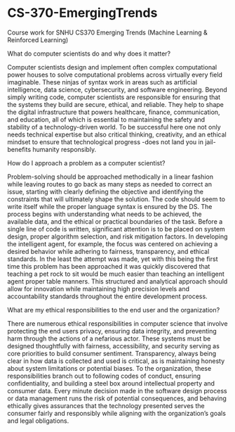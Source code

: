 # CS-370-EmergingTrends
Course work for SNHU CS370 Emerging Trends (Machine Learning &amp; Reinforced Learning)

What do computer scientists do and why does it matter?

Computer scientists design and implement often complex computational power houses to solve computational problems across virtually every field imaginable. These ninjas of syntax work in areas such as artificial intelligence, data science, cybersecurity, and software engineering. Beyond simply writing code, computer scientists are responsible for ensuring that the systems they build are secure, ethical, and reliable. They help to shape the digital infrastructure that powers healthcare, finance, communication, and education, all of which is essential to maintaining the safety and stability of a technology-driven world. To be successful here one not only needs technical expertise but also critical thinking, creativity, and an ethical mindset to ensure that technological progress -does not land you in jail- benefits humanity responsibly.

How do I approach a problem as a computer scientist?

Problem-solving should be approached methodically in a linear fashion while leaving routes to go back as many steps as needed to correct an issue, starting with clearly defining the objective and identifying the constraints that will ultimately shape the solution. The code should seem to write itself while the proper language syntax is ensured by the DS. The process begins with understanding what needs to be achieved, the available data, and the ethical or practical boundaries of the task. Before a single line of code is written, significant attention is to be placed on system design, proper algorithm selection, and risk mitigation factors. In developing the intelligent agent, for example, the focus was centered on achieving a desired behavior while adhering to fairness, transparency, and ethical standards. In the least the attempt was made, yet with this being the first time this problem has been approached it was quickly discovered that teaching a pet rock to sit would be much easier than teaching an intelligent agent proper table manners. This structured and analytical approach should allow for innovation while maintaining high precision levels and accountability standards throughout the entire development process.

What are my ethical responsibilities to the end user and the organization?

There are numerous ethical responsibilities in computer science that involve protecting the end users privacy, ensuring data integrity, and preventing harm through the actions of a nefarious actor. These systems must be designed thoughtfully with fairness, accessibility, and security serving as core priorities to build consumer sentiment. Transparency, always being clear in how data is collected and used is critical, as is maintaining honesty about system limitations or potential biases. To the organization, these responsibilities branch out to following codes of conduct, ensuring confidentiality, and building a steel box around intellectual property and consumer data. Every minute decision made in the software design process or data management runs the risk of potential consequences, and behaving ethically gives assurances that the technology presented serves the consumer fairly and responsibly while aligning with the organization’s goals and legal obligations.

